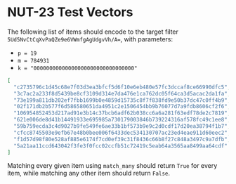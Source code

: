 # NUT-23 Test Vectors

The following list of items should encode to the target filter `5Ud5NvCtCqXvPaQZe9e6VWmfgAgUdgvVh/A=`, with parameters:

- `p = 19`
- `m = 784931`
- `k = "00000000000000000000000000000000"`

```json
[
  "c2735796c1d45c68e7f03d3ea3bfcf5d6f10e6eb480e57fc3dccaf8ce66990dfc5",
  "3c7ac2a233f8d5439be8cf3109d314e7da476e1ca762dc05f64ca3d5acac2da1fa",
  "73e199a811db202ef7fbb1699b0e4859d15735c8f7f838fd9e50b37dc47c0ff4b9",
  "02f171db2b577f6d586580651da4951c2e1506454bb9b76077d7a9fdb8606cf2f6",
  "106954852453d217ad91e3b14c37bcb6adf62b038cc6a6a281f63edf78de2c7819",
  "621e006de8d41b14491933e695985a730179003846b739224316af578fc49c1ee8",
  "59b759ecda3c4d9027b9fe549fe6ae33b1bf573b9e9c2d0cdf17d20ea38794f1b7",
  "cfcc8745503e9efb67e48b0bee006f6433dec534130707ac23ed4eae911d60eec2",
  "f1d57d98f80e528af885e6174f7cd0ef39c31f8436c66b8f27c848a3497c9a7dfb",
  "5a21aa11ccd643042f3fe3f0fcc02ccfb51c72419c5eab64a3565aa8499aa64cdf"
]
```

Matching every given item using `match_many` should return `True` for every item, while matching any other item should return `False`.
